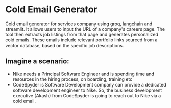 # Cold Email Generator

Cold email generator for services company using groq, langchain and streamlit. It allows users to input the URL of a company's careers page. The tool then extracts job listings from that page and generates personalized cold emails. These emails include relevant portfolio links sourced from a vector database, based on the specific job descriptions.

## Imagine a scenario:

- Nike needs a Principal Software Engineer and is spending time and resources in the hiring process, on boarding, training etc
- CodeSpyder is Software Development company can provide a dedicated software development engineer to Nike. So, the business development executive (Akash) from CodeSpyder is going to reach out to Nike via a cold email.

